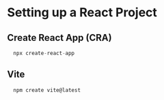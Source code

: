 # Setting up a React Project

## Create React App (CRA)

```js
  npx create-react-app
```

## Vite

```js
  npm create vite@latest
```
